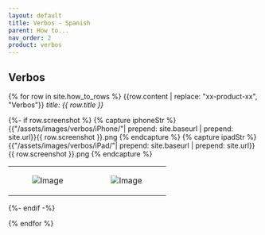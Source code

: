 ```yaml
---
layout: default
title: Verbos - Spanish
parent: How to...
nav_order: 2
product: verbos
---
```



<h2>Verbos</h2>

{% for row in site.how_to_rows %}
{{row.content | replace: "xx-product-xx", "Verbos"}}
<em>title: {{ row.title }}</em>

{%- if row.screenshot %}
{% capture iphoneStr %} {{"/assets/images/verbos/iPhone/"| prepend: site.baseurl | prepend: site.url}}{{ row.screenshot  }}.png {% endcapture %}
{% capture ipadStr %} {{"/assets/images/verbos/iPad/"| prepend: site.baseurl | prepend: site.url}}{{ row.screenshot  }}.png {% endcapture %}
<table>
<tbody>
	<tr>
		<td class = "iphone">
			<figure >
				<img class="iphone"  src="{{ iphoneStr }}" alt="Image" />
			</figure>
		</td>
		<td  class = "ipad">
			<figure>
				<img class="ipad"  src="{{ ipadStr }}" alt="Image" />
			</figure>
		</td>
	</tr>
</tbody>
</table>
{%- endif -%}

{% endfor %}


